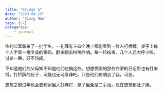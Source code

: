 ```yaml
---
title: "Bridge &"
date: "2023-08-23"
author: "Xiong Nao"
tags: [uk]
categories:
    - journal
---
```

住的公寓新来了一批学生，一礼拜有三四个晚上都能看到一群人打桥牌。桌子上每个人手里一堆专业的筹码，翻来翻去啪啪作响。每一轮结束，几个人还大呼小叫，讨论一番。好不热闹。

不知道他们的父母知不知道他们在搞这些。想想民国的那些作家的日记里也有打麻将，打桥牌的日子，可能也无可厚非吧。只是他们影响到了我，可恶。

想想之前过年也会去和家里人打麻将，屋子里全是二手烟，现在想想都肚子痛。